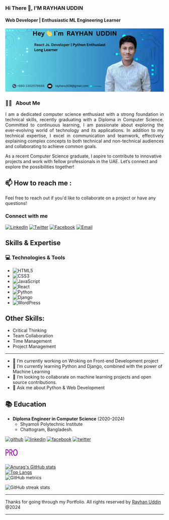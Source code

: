 ### Hi There 👋, I'M RAYHAN UDDIN
#### Web Developer | Enthusiastic ML Engineering Learner
<!-- Banner Start Here-->
![Header-Banner](https://github.com/RayhanTech9/RayhanTech9/blob/main/banne-img.png)

<!--Banner End Here-->

<!-- About me Section Starts here-->
### 👨‍🏫 &nbsp; About Me

<p align="justify">
I am a dedicated computer science enthusiast with a strong foundation in technical skills, recently graduating with a Diploma in Computer Science. Committed to continuous learning, I am passionate about exploring the ever-evolving world of technology and its applications. In addition to my technical expertise, I excel in communication and teamwork, effectively explaining complex concepts to both technical and non-technical audiences and collaborating to achieve common goals.

As a recent Computer Science graduate, I aspire to contribute to innovative projects and work with fellow professionals in the UAE. Let’s connect and explore the possibilities together!
</p>
<!-- About me Section End Here -->
 <h2>📫 How to reach me : </h2> <p></p>Feel free to reach out if you'd like to collaborate on a project or have any questions!</p>
 
 ### Connect with me

[![LinkedIn](https://img.shields.io/badge/LinkedIn-0077B5?style=for-the-badge&logo=linkedin&logoColor=white)](https://www.linkedin.com/in/your-linkedin-profile)
[![Twitter](https://img.shields.io/badge/Twitter-1DA1F2?style=for-the-badge&logo=twitter&logoColor=white)](https://twitter.com/RayhanTec)
[![Facebook](https://img.shields.io/badge/Facebook-1877F2?style=for-the-badge&logo=facebook&logoColor=white)](https://facebook.com/RayhanTech9)
[![Email](https://img.shields.io/badge/Email-D14836?style=for-the-badge&logo=gmail&logoColor=white)](mailto:rayhanu509@gmail.com)

 





## Skills & Expertise

### 💻 Technologies & Tools

- <img src="https://cdn.jsdelivr.net/gh/devicons/devicon/icons/html5/html5-original.svg" alt="HTML5" width="40" height="40"/> 
- <img src="https://cdn.jsdelivr.net/gh/devicons/devicon/icons/css3/css3-original.svg" alt="CSS3" width="40" height="40"/>
- <img src="https://cdn.jsdelivr.net/gh/devicons/devicon/icons/javascript/javascript-original.svg" alt="JavaScript" width="40" height="40"/>
- <img src="https://cdn.jsdelivr.net/gh/devicons/devicon/icons/react/react-original.svg" alt="React" width="40" height="40"/>
- <img src="https://cdn.jsdelivr.net/gh/devicons/devicon/icons/python/python-original.svg" alt="Python" width="40" height="40"/>
- <img src="https://cdn.jsdelivr.net/gh/devicons/devicon/icons/django/django-plain.svg" alt="Django" width="40" height="40"/>
- <img src="https://cdn.jsdelivr.net/gh/devicons/devicon/icons/wordpress/wordpress-plain.svg" alt="WordPress" width="40" height="40" style= "background⚪"/>




## Other Skills:
- Critical Thinking
- Team Collaboration
- Time Management
- Project Management
---
- 🔭 I’m currently working on Wroking on Front-end Development project 
- 🌱 I’m currently learning  Python and Django, combined with the power of Machine Learning 
- 👯 I’m looking to collaborate on machine learning projects and open source contributions. 
- 💬 Ask me about Python & Web Development 


## 📚 Education
- **Diploma Engineer in Computer Science** (2020-2024)
  * Shyamoli Polytechnic Institute
  * Chattogram, Bangladesh.

[<img src='https://cdn.jsdelivr.net/npm/simple-icons@3.0.1/icons/github.svg' alt='github' height='40'>](https://github.com/RayhanTech9)  [<img src='https://cdn.jsdelivr.net/npm/simple-icons@3.0.1/icons/linkedin.svg' alt='linkedin' height='40'>](https://www.linkedin.com/in/https://www.linkedin.com/in/rayhan-uddinswe//)  [<img src='https://cdn.jsdelivr.net/npm/simple-icons@3.0.1/icons/facebook.svg' alt='facebook' height='40'>](https://www.facebook.com/RayhanTech9)  [<img src='https://cdn.jsdelivr.net/npm/simple-icons@3.0.1/icons/twitter.svg' alt='twitter' height='40'>](https://twitter.com/https://x.com/RayhanTech)  

<a href='https://github.com/pricing'><img src='https://raw.githubusercontent.com/acervenky/animated-github-badges/master/assets/pro.gif' width='40' height='40'></a> 

[![Anurag's GitHub stats](https://github-readme-stats.vercel.app/api?username=RayhanTech9)](https://github.com/anuraghazra/github-readme-stats) </br>
[![Top Langs](https://github-readme-stats.vercel.app/api/top-langs/?username=RayhanTech9)](https://github.com/anuraghazra/github-readme-stats) </br>
![GitHub metrics](https://metrics.lecoq.io/RayhanTech9)  

![GitHub streak stats](https://streak-stats.demolab.com/?user=RayhanTech9)  




---

Thanks for going through my Portfolio.
All rights reserved by [Rayhan Uddin][FacebookLink] @2024

---


<!-- Link Here -->
[FacebookLink]:https://www.facebook.com/RayhanTech9
